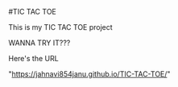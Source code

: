 #TIC TAC TOE 

This is my TIC TAC TOE project 

WANNA TRY IT???

Here's the URL

"https://jahnavi854janu.github.io/TIC-TAC-TOE/"
